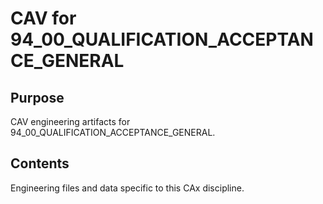 # CAV for 94_00_QUALIFICATION_ACCEPTANCE_GENERAL

## Purpose
CAV engineering artifacts for 94_00_QUALIFICATION_ACCEPTANCE_GENERAL.

## Contents
Engineering files and data specific to this CAx discipline.
